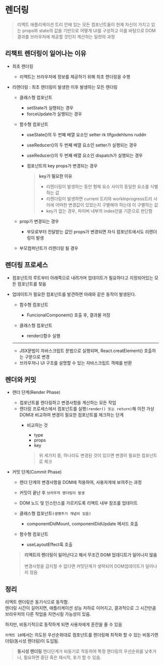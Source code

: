 # 렌더링

> 리액트 애플리케이션 트리 안에 있는 모든 컴포넌트들이 현재 자신이 가지고 있는 props와 state의 값을 기반으로 어떻게 UI를 구성하고 이를 바탕으로 DOM 결과를 브라우저에 제공할 것인지 계산하는 일련의 과정

## 리책트 렌더링이 일어나는 이유

- 최초 렌더링 

  - 리액트는 브라우저에 정보를 제공하기 위해 최초 렌더링을 수행

- 리렌더링 : 최초 렌더링이 발생한 이후 발생하는 모든 렌더링

  - 클래스형 컴포넌트
    - setState가 실행되는 경우
    - forceUpdate가 실행되는 경우

  - 함수형 컴포넌트
    - useState()의 두 번째 배열 요소인 setter rk tlfgodehlsms ruddn
    - useReducer()의 두 번째 배열 요소인 setter가 실행되는 경우
    - useReducer()의 두 번째 배열 요소인 dispatch가 실행되는 경우
    - 컴포넌트의 key props가 변경되는 경우

      > **key가 필요한 이유**
      > - 리렌더링이 발생하는 동안 형제 요소 사이의 동일한 요소를 식별하는 값
      > - 리렌더링이 발생하면 current 트리와 workInprogress트리 사이에 어떠한 변경값이 있었는지 구별해야 하는데 이 구별하는 값
      > - key가 없는 경우, 파이버 내부의 index만을 기준으로 판단함
      
  - prop가 변경되는 경우
    - 부모로부터 전달받는 값인 props가 변경되면 자식 컴포넌트에서도 리렌더링이 발생
  - 부모컴퍼넌트가 리렌더링 될 경우


## 렌더링 프로세스

- 컴포넌트의 루트부터 아래쪽으로 내려가며 업데이트가 필요하다고 지정되어있는 모든 컴포넌트를 찾음
- 업데이트가 필요한 컴포넌트를 발견하면 아래와 같은 동작이 발생된다.
  - 함수형 컴포넌트
    - FuncionalComponent() 호출 후, 결과물 저장

  - 클래스형 컴포넌트
    - render()함수 실행

  ---

  - JSX문법이 자바스크립트 문법으로 실행되며, React.creatElement() 호출하는 구문으로 변경
  - 브라우저나 UI 구조를 설명할 수 있는 자바스크립트 객체를 반환

## 렌더와 커밋

- 렌더 단계(Render Phase)

  - 컴포넌트를 렌더링하고 변경사항을 계산하는 모든 작업
  - 렌더링 프로세스에서 컴포넌트를 실행`(render() 또는 return)`해 이전 가상 DOM과 비교하여 변경이 필요한 컴포넌트를 체크하는 단계
    - 비교하는 것
      - type
      - props
      - key
      
      > 위 세가지 중, 하나라도 변경된 것이 있으면 변경이 필요한 컴포넌트로 체크

- 커밋 단계(Commit Phase)

  - 렌더 단계의 변경사항을 DOM에 적용하여, 사용자게에 보여주는 과정
  - 커밋이 끝난 후 `브라우저 렌더링이 발생`
  - DOM 노드 및 인스턴스를 가르키도록 리액트 내부 참조를 업데이트

  - 클래스형 컴포넌트`(생명주기 개념이 있음)`
    - componentDidMount, componentDidUpdate 메서드 호출
  - 함수형 컴포넌트
    - useLayoutEffect훅 호출

  > **리액트의 렌더링이 일어난다고 해서 무조건 DOM 업데디트가 일어나지 않음**
  > <br/>
  > <br/>
  > 변경사항을 감지할 수 없다면 커밋단계가 생략되어 DOM업데이트가 일어나지 않음 

## 정리

리액트 렌더링은 동기식으로 동작함.<br/>
렌더링 시간이 길어지면, 애플리케이션 성능 저하로 이어지고, 결과적으로 그 시간만큼 브라우저의 다른 작업을 지연시킬 가능성이 있음.

하지만, 비동기적으로 동작하게 되면 사용자에게 혼란을 줄 수 있음

`리액트 18`에서는 의도된 우선순위대로 컴포넌트를 렌더링해 최적화 할 수 있는 비동기렌더링(동시성 렌더링)이 도입됨.

> **동시성 렌더링**
> 렌더단계가 비동기로 작동하여 특정 렌더링의 우선순위를 낮추거나, 필요하면 중단 혹은 재시작, 포기 할 수 있음.
